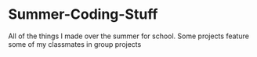 # Summer-Coding-Stuff
All of the things I made over the summer for school. Some projects feature some of my classmates in group projects
